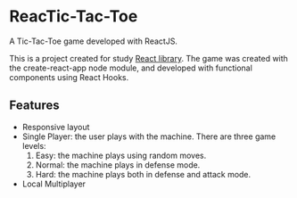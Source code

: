 # ReacTic-Tac-Toe

A Tic-Tac-Toe game developed with ReactJS.

This is a project created for study [React library](https://reactjs.org/). The game was created with the create-react-app node module, and developed with functional components using React Hooks.

## Features

- Responsive layout
- Single Player: the user plays with the machine. There are three game levels:
	1. Easy: the machine plays using random moves.
	2. Normal: the machine plays in defense mode.
	3. Hard: the machine plays both in defense and attack mode.
- Local Multiplayer